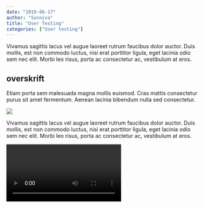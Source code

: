 ```yaml
---
date: "2019-06-17"
author: "Sunniva"
title: "User Testing"
categories: ["User testing"]
---
```


Vivamus sagittis lacus vel augue laoreet rutrum faucibus dolor auctor.
Duis mollis, est non commodo luctus, nisi erat porttitor ligula, eget lacinia odio sem nec elit.
Morbi leo risus, porta ac consectetur ac, vestibulum at eros.

## overskrift

Etiam porta sem malesuada magna mollis euismod. Cras mattis consectetur purus sit amet fermentum.
Aenean lacinia bibendum nulla sed consectetur.

![](gatsby-astronaut.png)

Vivamus sagittis lacus vel augue laoreet rutrum faucibus dolor auctor.
Duis mollis, est non commodo luctus, nisi erat porttitor ligula, eget lacinia odio sem nec elit.
Morbi leo risus, porta ac consectetur ac, vestibulum at eros.

<video>
https://www.youtube.com/watch?v=JOS5CrJOvZw
</video>

